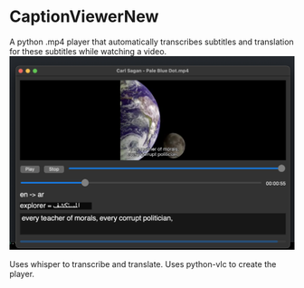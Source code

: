 # CaptionViewerNew

A python .mp4 player that automatically transcribes subtitles and translation for these subtitles while watching a video.
![alt text](./showcase.png)

Uses whisper to transcribe and translate. Uses python-vlc to create the player.
